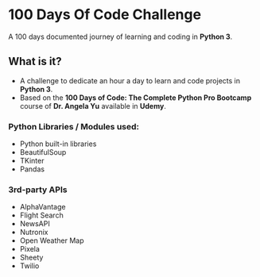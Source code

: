 # 100 Days Of Code Challenge
A 100 days documented journey of learning and coding in <b>Python 3</b>.

## What is it?
* A challenge to dedicate an hour a day to learn and code projects in <b>Python 3</b>.
* Based on the <b>100 Days of Code: The Complete Python Pro Bootcamp</b> course of <b>Dr. Angela Yu</b> available in <b>Udemy</b>.

### Python Libraries / Modules used:
* Python built-in libraries
* BeautifulSoup
* TKinter
* Pandas

### 3rd-party APIs
* AlphaVantage
* Flight Search
* NewsAPI
* Nutronix
* Open Weather Map
* Pixela
* Sheety
* Twilio
